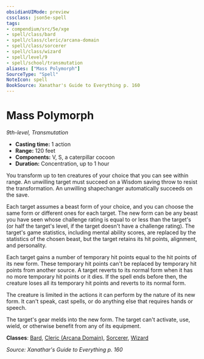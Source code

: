 ```yaml
---
obsidianUIMode: preview
cssclass: json5e-spell
tags:
- compendium/src/5e/xge
- spell/class/bard
- spell/class/cleric/arcana-domain
- spell/class/sorcerer
- spell/class/wizard
- spell/level/9
- spell/school/transmutation
aliases: ["Mass Polymorph"]
SourceType: "Spell"
NoteIcon: spell
BookSource: Xanathar's Guide to Everything p. 160
---
```

# Mass Polymorph
*9th-level, Transmutation*  

- **Casting time:** 1 action
- **Range:** 120 feet
- **Components:** V, S, a caterpillar cocoon
- **Duration:** Concentration, up to 1 hour

You transform up to ten creatures of your choice that you can see within range. An unwilling target must succeed on a Wisdom saving throw to resist the transformation. An unwilling shapechanger automatically succeeds on the save.

Each target assumes a beast form of your choice, and you can choose the same form or different ones for each target. The new form can be any beast you have seen whose challenge rating is equal to or less than the target's (or half the target's level, if the target doesn't have a challenge rating). The target's game statistics, including mental ability scores, are replaced by the statistics of the chosen beast, but the target retains its hit points, alignment, and personality.

Each target gains a number of temporary hit points equal to the hit points of its new form. These temporary hit points can't be replaced by temporary hit points from another source. A target reverts to its normal form when it has no more temporary hit points or it dies. If the spell ends before then, the creature loses all its temporary hit points and reverts to its normal form.

The creature is limited in the actions it can perform by the nature of its new form. It can't speak, cast spells, or do anything else that requires hands or speech.

The target's gear melds into the new form. The target can't activate, use, wield, or otherwise benefit from any of its equipment.

**Classes**: [Bard](/3-Mechanics/CLI/classes/bard.md), [Cleric (Arcana Domain)](/3-Mechanics/CLI/classes/cleric-arcana-domain-scag.md), [Sorcerer](/3-Mechanics/CLI/classes/sorcerer.md), [Wizard](/3-Mechanics/CLI/classes/wizard.md)

*Source: Xanathar's Guide to Everything p. 160*
